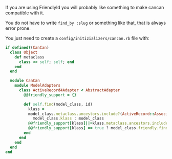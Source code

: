 If you are using FriendlyId you will probably like something to make cancan compatible with it.

You do not have to write `find_by :slug` or something like that, that is always error prone.

You just need to create a `config/initizializers/cancan.rb` file with:
```ruby
if defined?(CanCan)
  class Object
    def metaclass
      class << self; self; end
    end
  end

  module CanCan
    module ModelAdapters
      class ActiveRecord4Adapter < AbstractAdapter
        @@friendly_support = {}

        def self.find(model_class, id)
          klass =
          model_class.metaclass.ancestors.include?(ActiveRecord::Associations::CollectionProxy) ?
            model_class.klass : model_class
          @@friendly_support[klass]||=klass.metaclass.ancestors.include?(FriendlyId)
          @@friendly_support[klass] == true ? model_class.friendly.find(id) : model_class.find(id)
        end
      end
    end
  end
end
```